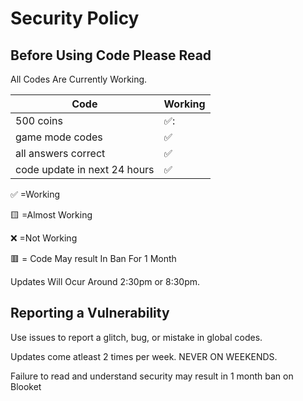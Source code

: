 # Security Policy

## Before Using Code Please Read

All Codes Are Currently Working.

| Code |   Working        |
| ------- | ------------------ |
| 500 coins  | ✅: |
| game mode codes  |:white_check_mark:   |
| all answers correct  |:white_check_mark: |
| code update in next 24 hours  | ✅ 

:white_check_mark:    =Working


:yellow_square:       =Almost Working


:x:                   =Not Working  


🟥                   = Code May result In Ban For 1 Month



Updates Will Ocur Around 2:30pm or 8:30pm.

## Reporting a Vulnerability

Use issues to report a glitch, bug, or mistake in global codes.

Updates come atleast 2 times per week. NEVER ON WEEKENDS.



Failure to read and understand security may result in 1 month ban on Blooket
